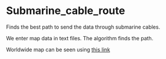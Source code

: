 # Submarine_cable_route

Finds the best path to send the data through submarine cables.

We enter map data in text files. The algorithm finds the path.

Worldwide map can be seen using
[this link](https://www.submarinecablemap.com/)
